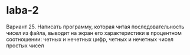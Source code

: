 # laba-2
Вариант 25. Написать программу, которая читая последовательность чисел из файла, выводит на экран его характеристики в процентном соотношении: четных и нечетных цифр, четных и нечетных чисел простых чисел
